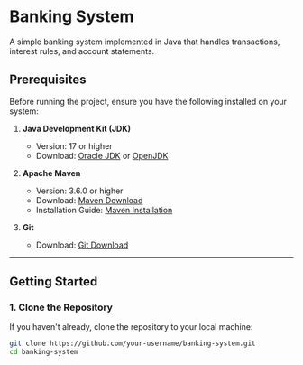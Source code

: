 # Banking System

A simple banking system implemented in Java that handles transactions, interest rules, and account statements.

## Prerequisites

Before running the project, ensure you have the following installed on your system:

1. **Java Development Kit (JDK)**
   - Version: 17 or higher
   - Download: [Oracle JDK](https://www.oracle.com/java/technologies/javase-downloads.html) or [OpenJDK](https://openjdk.java.net/install/)

2. **Apache Maven**
   - Version: 3.6.0 or higher
   - Download: [Maven Download](https://maven.apache.org/download.cgi)
   - Installation Guide: [Maven Installation](https://maven.apache.org/install.html)

3. **Git**
   - Download: [Git Download](https://git-scm.com/downloads)

---

## Getting Started

### 1. Clone the Repository

If you haven't already, clone the repository to your local machine:

```bash
git clone https://github.com/your-username/banking-system.git
cd banking-system
